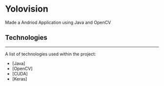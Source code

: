 # Yolovision
Made a Andriod Application using Java and OpenCV
## Technologies
***
A list of technologies used within the project:
* [Java]
* [OpenCV]
* [CUDA]
* [Keras]
